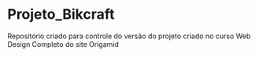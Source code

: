 # Projeto_Bikcraft
Repositório criado para controle do versão do projeto criado no curso Web Design Completo do site Origamid
